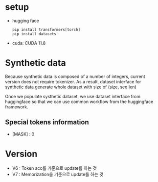 # setup

- hugging face 
    ```
    pip install transformers[torch]
    pip install datasets
    ```
- cuda: CUDA 11.8


# Synthetic data

Because synthetic data is composed of a number of integers, current version does not require tokenizer. As a result, dataset interface for synthetic data generate whole dataset with size of (size, seq len)

Once we populate systhetic dataset, we use dataset interface from huggingface so that we can use common workflow from the huggingface framework. 

## Special tokens information
  - [MASK] : 0 

# Version

- V6 : Token acc를 기준으로 update를 하는 것
- V7 : Memorization을 기준으로 update를 하는 것